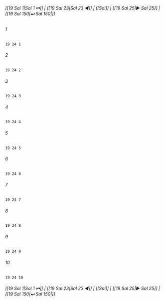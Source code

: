 
###### [[19 Sal 1|Sal 1 ⏮]] | [[19 Sal 23|Sal 23 ◀]] | [[Sal]] | [[19 Sal 25|▶ Sal 25]] | [[19 Sal 150|⏭ Sal 150|]]

###### 1
``` verse
19 24 1 
```
###### 2
``` verse
19 24 2 
```
###### 3
``` verse
19 24 3 
```
###### 4
``` verse
19 24 4 
```
###### 5
``` verse
19 24 5 
```
###### 6
``` verse
19 24 6 
```
###### 7
``` verse
19 24 7 
```
###### 8
``` verse
19 24 8 
```
###### 9
``` verse
19 24 9 
```
###### 10
``` verse
19 24 10 
```

###### [[19 Sal 1|Sal 1 ⏮]] | [[19 Sal 23|Sal 23 ◀]] | [[Sal]] | [[19 Sal 25|▶ Sal 25]] | [[19 Sal 150|⏭ Sal 150|]]

